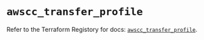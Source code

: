 # `awscc_transfer_profile`

Refer to the Terraform Registory for docs: [`awscc_transfer_profile`](https://registry.terraform.io/providers/hashicorp/awscc/0.70.0/docs/resources/transfer_profile).
